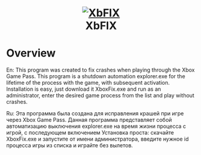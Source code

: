 <h1 align="center">
  <br>
  <a href="https://github.com/Gr00ss/Xbox-Fix"><img src="https://i.imgur.com/4DkIGxq.png" alt="XbFIX"></a>
  <br>
  XbFIX
  <br>
</h1>

# Overview
En:
This program was created to fix crashes when playing through the Xbox Game Pass. 
This program is a shutdown automation explorer.exe for the lifetime of the process with the game, with subsequent activation.
Installation is easy, just download it XboxFix.exe and run as an administrator, enter the desired game process from the list and play without crashes.


Ru:
Эта программа была создана для исправления крашей при игре через Xbox Game Pass. 
Данная программа представляет собой автоматизацию выключения explorer.exe на время жизни процесса с игрой, с последующем включением
Установка проста: скачайте XboxFix.exe и запустите от имени администратора, введите нужное id процесса игры из списка и играйте без вылетов.
